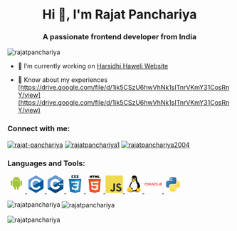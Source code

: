 <h1 align="center">Hi 👋, I'm Rajat Panchariya</h1>
<h3 align="center">A passionate frontend developer from India</h3>

<p align="left"> <img src="https://komarev.com/ghpvc/?username=rajatpanchariya&label=Profile%20views&color=0e75b6&style=flat" alt="rajatpanchariya" /> </p>

- 🔭 I’m currently working on [Harsidhi Haweli Website](harsidhihaweli.com)

- 📄 Know about my experiences [https://drive.google.com/file/d/1ik5CSzU6hwVhNk1sITnrVKmY31CosRnY/view](https://drive.google.com/file/d/1ik5CSzU6hwVhNk1sITnrVKmY31CosRnY/view)

<h3 align="left">Connect with me:</h3>
<p align="left">
<a href="https://linkedin.com/in/rajat-panchariya" target="blank"><img align="center" src="https://raw.githubusercontent.com/rahuldkjain/github-profile-readme-generator/master/src/images/icons/Social/linked-in-alt.svg" alt="rajat-panchariya" height="30" width="40" /></a>
<a href="https://www.hackerrank.com/rajatpanchariya1" target="blank"><img align="center" src="https://raw.githubusercontent.com/rahuldkjain/github-profile-readme-generator/master/src/images/icons/Social/hackerrank.svg" alt="rajatpanchariya1" height="30" width="40" /></a>
<a href="https://www.leetcode.com/rajatpanchariya2004" target="blank"><img align="center" src="https://raw.githubusercontent.com/rahuldkjain/github-profile-readme-generator/master/src/images/icons/Social/leet-code.svg" alt="rajatpanchariya2004" height="30" width="40" /></a>
</p>

<h3 align="left">Languages and Tools:</h3>
<p align="left"> <a href="https://developer.android.com" target="_blank" rel="noreferrer"> <img src="https://raw.githubusercontent.com/devicons/devicon/master/icons/android/android-original-wordmark.svg" alt="android" width="40" height="40"/> </a> <a href="https://www.cprogramming.com/" target="_blank" rel="noreferrer"> <img src="https://raw.githubusercontent.com/devicons/devicon/master/icons/c/c-original.svg" alt="c" width="40" height="40"/> </a> <a href="https://www.w3schools.com/cpp/" target="_blank" rel="noreferrer"> <img src="https://raw.githubusercontent.com/devicons/devicon/master/icons/cplusplus/cplusplus-original.svg" alt="cplusplus" width="40" height="40"/> </a> <a href="https://www.w3schools.com/css/" target="_blank" rel="noreferrer"> <img src="https://raw.githubusercontent.com/devicons/devicon/master/icons/css3/css3-original-wordmark.svg" alt="css3" width="40" height="40"/> </a> <a href="https://www.w3.org/html/" target="_blank" rel="noreferrer"> <img src="https://raw.githubusercontent.com/devicons/devicon/master/icons/html5/html5-original-wordmark.svg" alt="html5" width="40" height="40"/> </a> <a href="https://developer.mozilla.org/en-US/docs/Web/JavaScript" target="_blank" rel="noreferrer"> <img src="https://raw.githubusercontent.com/devicons/devicon/master/icons/javascript/javascript-original.svg" alt="javascript" width="40" height="40"/> </a> <a href="https://www.linux.org/" target="_blank" rel="noreferrer"> <img src="https://raw.githubusercontent.com/devicons/devicon/master/icons/linux/linux-original.svg" alt="linux" width="40" height="40"/> </a> <a href="https://www.oracle.com/" target="_blank" rel="noreferrer"> <img src="https://raw.githubusercontent.com/devicons/devicon/master/icons/oracle/oracle-original.svg" alt="oracle" width="40" height="40"/> </a> <a href="https://www.python.org" target="_blank" rel="noreferrer"> <img src="https://raw.githubusercontent.com/devicons/devicon/master/icons/python/python-original.svg" alt="python" width="40" height="40"/> </a> </p>

<p><img align="left" src="https://github-readme-stats.vercel.app/api/top-langs?username=rajatpanchariya&show_icons=true&locale=en&layout=compact" alt="rajatpanchariya" /></p>

<p>&nbsp;<img align="center" src="https://github-readme-stats.vercel.app/api?username=rajatpanchariya&show_icons=true&locale=en" alt="rajatpanchariya" /></p>

<p><img align="center" src="https://github-readme-streak-stats.herokuapp.com/?user=rajatpanchariya&" alt="rajatpanchariya" /></p>
